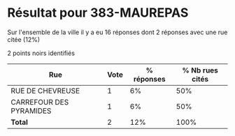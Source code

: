 # Résultat pour 383-MAUREPAS

Sur l'ensemble de la ville il y a eu 16 réponses dont 2 réponses avec une rue citée (12%)

2 points noirs identifiés

| Rue | Vote | % réponses | % Nb rues cités|
|-----|------|------------|----------------|
| RUE DE CHEVREUSE | 1 | 6% | 50%|
| CARREFOUR DES PYRAMIDES | 1 | 6% | 50%|
| **Total** | 2 | 12% | 100%|
